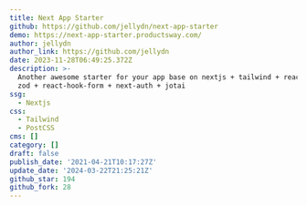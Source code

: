```yaml
---
title: Next App Starter
github: https://github.com/jellydn/next-app-starter
demo: https://next-app-starter.productsway.com/
author: jellydn
author_link: https://github.com/jellydn
date: 2023-11-28T06:49:25.372Z
description: >-
  Another awesome starter for your app base on nextjs + tailwind + react-query +
  zod + react-hook-form + next-auth + jotai
ssg:
  - Nextjs
css:
  - Tailwind
  - PostCSS
cms: []
category: []
draft: false
publish_date: '2021-04-21T10:17:27Z'
update_date: '2024-03-22T21:25:21Z'
github_star: 194
github_fork: 28
---
```

